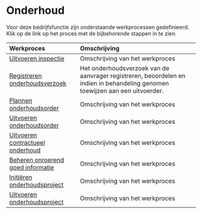 # Onderhoud

Voor deze bedrijfsfunctie zijn onderstaande werkprocessen gedefinieerd. Klik op de link op het proces met de bijbehorende stappen in te zien.

Werkproces | Omschrijving
:--- | :---
[Uitvoeren inspectie](uitvoeren-inspectie/) | Omschrijving van het werkproces
[Registreren onderhoudsverzoek](registreren-onderhoudsverzoek/) | Het onderhoudsverzoek van de aanvrager registreren, beoordelen en indien in behandeling genomen toewijzen aan een uitvoerder.
[Plannen onderhoudsorder](plannen-onderhoudsorder/) | Omschrijving van het werkproces
[Uitvoeren onderhoudsorder](uitvoeren-onderhoudsorder/) | Omschrijving van het werkproces
[Uitvoeren contractueel onderhoud](uitvoeren-contractueel-onderhoud/) | Omschrijving van het werkproces
[Beheren onroerend goed informatie](beheren-onroerend-goed-informatie/) | Omschrijving van het werkproces
[Initiëren onderhoudsproject](initiëren-onderhoudsproject/) | Omschrijving van het werkproces
[Uitvoeren onderhoudsproject](uitvoeren-onderhoudsproject/) | Omschrijving van het werkproces
